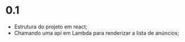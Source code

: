 # 0.1
- Estrutura do projeto em react;
- Chamando uma api em Lambda para renderizar a lista de anúncios;